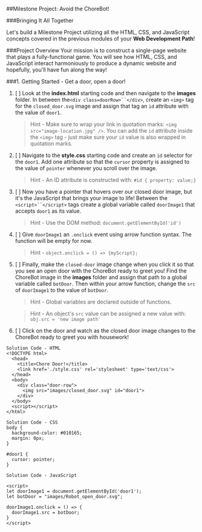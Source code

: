##Milestone Project: Avoid the ChoreBot!

###Bringing It All Together

Let's build a Milestone Project utilizing all the HTML, CSS, and JavaScript concepts covered in the previous modules of your **Web Development Path**! 

###Project Overview
Your mission is to construct a single-page website that plays a fully-functional game. You will see how HTML, CSS, and JavaScript interact harmoniously to produce a dynamic website and hopefully, you'll have fun along the way!

###1. Getting Started - Get a door, open a door!

1. [ ] Look at the **index.html** starting code and then navigate to the **images** folder. In between the`<div class=doorRow>``</div>`, create an `<img>` tag for the `closed_door.svg` image and assign that tag an `id` attribute with the value of `door1`.

    >Hint - Make sure to wrap your link in quotation marks:    `<img src="image-location.jpg" />`. You can add the `id` attribute inside the `<img>` tag - just make sure your `id` value is also wrapped in quotation marks.

2. [ ] Navigate to the **style.css** starting code and create an `id` selector for the `door1`. Add one attribute so that the `cursor` property is assigned to the value of `pointer` whenever you scroll over the image.

    >Hint - An ID attribute is constructed with:
`#id { property: value;}`

3. [ ] Now you have a pointer that hovers over our closed door image, but it's the JavaScript that brings your image to life! Between the `<script>``</script>` tags create a global variable called `doorImage1` that accepts `door1` as its value.

    >Hint - Use the DOM method: `document.getElementById('id')`

4. [ ] Give `doorImage1` an `.onclick` event using arrow function syntax. The function will be empty for now.

    >Hint - `object.onclick = () => {myScript};`
    
5. [ ] Finally, make the `closed-door` image change when you click it so that you see an open door with the ChoreBot ready to greet you!  Find the ChoreBot image in the **images** folder and assign that path to a global variable called `botDoor`. Then within your arrow function, change the `src` of `doorImage1` to the value of `botDoor`.

    >Hint - Global variables are declared outside of     	functions.
    
    >Hint - An object's `src` value can be assigned a new 	value with:
   `obj.src = 'new image path'`

6. [ ] Click on the door and watch as the closed door image changes to the ChoreBot ready to greet you with housework! 

```
Solution Code - HTML
<!DOCTYPE html>
  <head>
    <title>Chore Door!</title>
    <link href='./style.css' rel='stylesheet' type='text/css'>
  </head>
  <body>
    <div class="door-row">
      <img src="images/closed_door.svg" id="door1">
    </div>
  </body>
  <script></script>
</html>
```
```
Solution Code - CSS
body {
  background-color: #010165;
  margin: 0px;
}

#door1 {
  cursor: pointer;
}
```

```
Solution Code - JavaScript

<script>
let doorImage1 = document.getElementById('door1');
let botDoor = "images/Robot_open_door.svg";

doorImage1.onclick = () => {
  doorImage1.src = botDoor;
}
</script>
```
